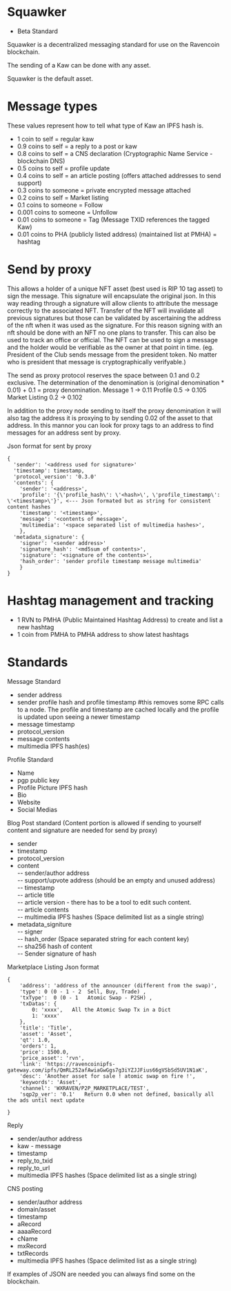 # Squawker 
- Beta Standard

 Squawker is a decentralized messaging standard for use on the Ravencoin blockchain. 

 The sending of a Kaw can be done with any asset. 

 Squawker is the default asset. 

# Message types
These values represent how to tell what type of Kaw an IPFS hash is.

- 1 coin to self = regular kaw
- 0.9 coins to self = a reply to a post or kaw
- 0.8 coins to self = a CNS declaration (Cryptographic Name Service - blockchain DNS)
- 0.5 coins to self = profile update
- 0.4 coins to self = an article posting (offers attached addresses to send support)
- 0.3 coins to someone = private encrypted message attached
- 0.2 coins to self = Market listing
- 0.1 coins to someone = Follow
- 0.001 coins to someone = Unfollow
- 0.01 coins to someone = Tag (Message TXID references the tagged Kaw)
- 0.01 coins to PHA (publicly listed address) (maintained list at PMHA) = hashtag

# Send by proxy
This allows a holder of a unique NFT asset (best used is RIP 10 tag asset) to sign the message. This signature will encapsulate the original json. In this way reading through a signature will allow clients to attribute the message correctly to the associated NFT. Transfer of the NFT will invalidate all previous signatures but those can be validated by ascertaining the address of the nft when it was used as the signature. For this reason signing with an nft should be done with an NFT no one plans to transfer. This can also be used to track an office or official. The NFT can be used to sign a message and the holder would be verifiable as the owner at that point in time. (eg. President of the Club sends message from the president token. No matter who is president that message is cryptographically  verifyable.)

The send as proxy protocol reserves the space between 0.1 and 0.2 exclusive.
The determination of the denomination is (original denomination * 0.01) + 0.1 = proxy denomination.
Message 1 -> 0.11
Profile 0.5 -> 0.105
Market Listing 0.2 -> 0.102

In addition to the proxy node sending to itself the proxy denomination it will also tag the address it is proxying to by sending 0.02 of the asset to that address.
In this mannor you can look for proxy tags to an address to find messages for an address sent by proxy.

Json format for sent by proxy
```
{
  'sender': '<address used for signature>'
  'timestamp': timestamp,
  'protocol_version': '0.3.0'
  'contents': { 
    'sender': '<address>',
    'profile': '{\'profile_hash\': \'<hash>\', \'profile_timestamp\': \'<timestamp>\'}', <--- Json formated but as string for consistent content hashes
    'timestamp': '<timestamp>',
    'message': '<contents of message>',
    'multimedia': '<space separated list of multimedia hashes>',
    },
  'metadata_signature': {
    'signer': '<sender address>'
    'signature_hash': '<md5sum of contents>',
    'signature': '<signature of the contents>',
    'hash_order': 'sender profile timestamp message multimedia'
    }
}
```

# Hashtag management and tracking
- 1 RVN to PMHA (Public Maintained Hashtag Address) to create and list a new hashtag
- 1 coin from PMHA to PMHA address to show latest hashtags
    
# Standards
Message Standard
- sender address
- sender profile hash and profile timestamp #this removes some RPC calls to a node. 
The profile and timestamp are cached locally and the profile is updated upon seeing a newer timestamp
- message timestamp
- protocol_version
- message contents
- multimedia IPFS hash(es)

Profile Standard
- Name
- pgp public key
- Profile Picture IPFS hash
- Bio
- Website
- Social Medias

Blog Post standard (Content portion is allowed if sending to yourself content and signature are needed for send by proxy)
- sender<br/>
- timestamp<br/>
- protocol_version<br/>
- content <br/>
 -- sender/author address<br/>
 -- support/upvote address (should be an empty and unused address)<br/>
 -- timestamp<br/>
 -- article title<br/>
 -- article version - there has to be a tool to edit such content.<br/>
 -- article contents <br/>
 -- multimedia IPFS hashes (Space delimited list as a single string)<br/>
- metadata_signiture<br/>
 -- signer<br/>
 -- hash_order (Space separated string for each content key)<br/>
 -- sha256 hash of content<br/>
 -- Sender signature of hash  <br/>

Marketplace Listing
Json format 
```
{
    'address': 'address of the announcer (different from the swap)',
    'type': 0 (0 - 1 - 2  Sell, Buy, Trade) ,
    'txType':  0 (0 - 1   Atomic Swap - P2SH) ,
    'txDatas': {
        0: 'xxxx',   All the Atomic Swap Tx in a Dict 
        1: 'xxxx'
    },
    'title': 'Title',
    'asset': 'Asset',
    'qt': 1.0,
    'orders': 1,
    'price': 1500.0,
    'price_asset': 'rvn',
    'link': 'https://ravencoinipfs-gateway.com/ipfs/QmRL252afAwiaGwGgs7g3iYZJJFius66gVSbSd5UV1N1aK',
    'desc': 'Another asset for sale ! atomic swap on fire !',
    'keywords': 'Asset',
    'channel': 'WXRAVEN/P2P_MARKETPLACE/TEST',
    'sqp2p_ver': '0.1'   Return 0.0 when not defined, basically all the ads until next update

}
```


Reply 
 - sender/author address<br/>
 - kaw - message<br/>
 - timestamp<br/>
 - reply_to_txid <br/>
 - reply_to_url<br/>
 - multimedia IPFS hashes (Space delimited list as a single string)<br/>
    
CNS posting<br/>
 - sender/author address<br/>
 - domain/asset<br/>
 - timestamp<br/>
 - aRecord <br/>
 - aaaaRecord <br/>
 - cName <br/>
 - mxRecord <br/>
 - txtRecords<br/>
 - multimedia IPFS hashes (Space delimited list as a single string)<br/>

If examples of JSON are needed you can always find some on the blockchain.
 